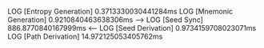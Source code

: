 LOG [Entropy Generation] 0.3713330030441284ms
LOG [Mnemonic Generation] 0.9210840463638306ms
--> LOG [Seed Sync] 886.8770840167999ms <--
LOG [Seed Derivation] 0.9734159708023071ms
LOG [Path Derivation] 14.972125053405762ms
